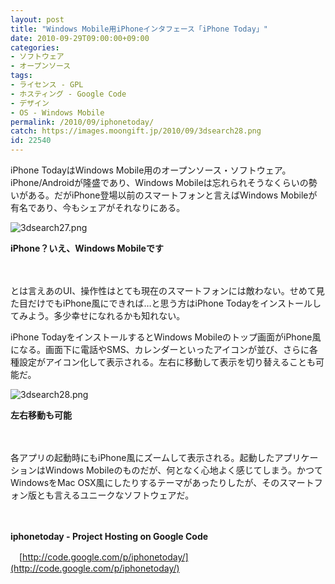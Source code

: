 ```yaml
---
layout: post
title: "Windows Mobile用iPhoneインタフェース「iPhone Today」"
date: 2010-09-29T09:00:00+09:00
categories:
- ソフトウェア
- オープンソース
tags: 
- ライセンス - GPL
- ホスティング - Google Code
- デザイン
- OS - Windows Mobile
permalink: /2010/09/iphonetoday/
catch: https://images.moongift.jp/2010/09/3dsearch28.png
id: 22540
---
```

iPhone TodayはWindows Mobile用のオープンソース・ソフトウェア。iPhone/Androidが隆盛であり、Windows Mobileは忘れられそうなくらいの勢いがある。だがiPhone登場以前のスマートフォンと言えばWindows Mobileが有名であり、今もシェアがそれなりにある。

  

![3dsearch27.png](https://images.moongift.jp/2010/09/3dsearch27.png)  
  
**iPhone？いえ、Windows Mobileです**

  

　

  

とは言えあのUI、操作性はとても現在のスマートフォンには敵わない。せめて見た目だけでもiPhone風にできれば…と思う方はiPhone Todayをインストールしてみよう。多少幸せになれるかも知れない。

  
<!--more-->

iPhone TodayをインストールするとWindows Mobileのトップ画面がiPhone風になる。画面下に電話やSMS、カレンダーといったアイコンが並び、さらに各種設定がアイコン化して表示される。左右に移動して表示を切り替えることも可能だ。

  

![3dsearch28.png](https://images.moongift.jp/2010/09/3dsearch28.png)  
  
**左右移動も可能**

  

　

  

各アプリの起動時にもiPhone風にズームして表示される。起動したアプリケーションはWindows Mobileのものだが、何となく心地よく感じてしまう。かつてWindowsをMac OSX風にしたりするテーマがあったりしたが、そのスマートフォン版とも言えるユニークなソフトウェアだ。

  

　

  

**iphonetoday - Project Hosting on Google Code**  
  
　[http://code.google.com/p/iphonetoday/](http://code.google.com/p/iphonetoday/)

  
